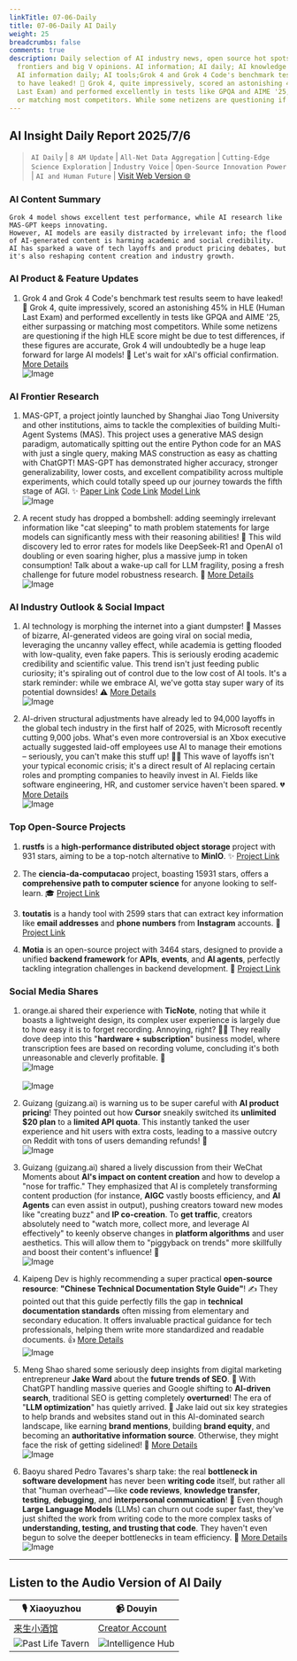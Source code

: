 ```yaml
---
linkTitle: 07-06-Daily
title: 07-06-Daily AI Daily
weight: 25
breadcrumbs: false
comments: true
description: Daily selection of AI industry news, open source hot spots, academic
  frontiers and big V opinions. AI information; AI daily; AI knowledge base; AI tutorials;
  AI information daily; AI tools;Grok 4 and Grok 4 Code's benchmark test results seem
  to have leaked! 🤯 Grok 4, quite impressively, scored an astonishing 45% in HLE (Human
  Last Exam) and performed excellently in tests like GPQA and AIME '25, either surpassing
  or matching most competitors. While some netizens are questioning if t...
---
```

## AI Insight Daily Report 2025/7/6

> `AI Daily` | `8 AM Update` | `All-Net Data Aggregation` | `Cutting-Edge Science Exploration` | `Industry Voice` | `Open-Source Innovation Power` | `AI and Human Future` | [Visit Web Version 🌐](https://ai.hubtoday.app/)

### **AI Content Summary**

```
Grok 4 model shows excellent test performance, while AI research like MAS-GPT keeps innovating.
However, AI models are easily distracted by irrelevant info; the flood of AI-generated content is harming academic and social credibility.
AI has sparked a wave of tech layoffs and product pricing debates, but it's also reshaping content creation and industry growth.
```

### AI Product & Feature Updates

1.  Grok 4 and Grok 4 Code's benchmark test results seem to have leaked! 🤯 Grok 4, quite impressively, scored an astonishing 45% in HLE (Human Last Exam) and performed excellently in tests like GPQA and AIME '25, either surpassing or matching most competitors. While some netizens are questioning if the high HLE score might be due to test differences, if these figures are accurate, Grok 4 will undoubtedly be a huge leap forward for large AI models! 🚀 Let's wait for xAI's official confirmation. [More Details](https://www.jiqizhixin.com/articles/2025-07-05-3)
    <br/> ![Image](https://cdn.jsdmirror.com/gh/justlovemaki/imagehub@main/images/2025/07/news_01k022x081fajbm9e9tpd2ycvx.avif "Grok 4 Benchmark Results") <br/>

### AI Frontier Research

1.  MAS-GPT, a project jointly launched by Shanghai Jiao Tong University and other institutions, aims to tackle the complexities of building Multi-Agent Systems (MAS). This project uses a generative MAS design paradigm, automatically spitting out the entire Python code for an MAS with just a single query, making MAS construction as easy as chatting with ChatGPT! MAS-GPT has demonstrated higher accuracy, stronger generalizability, lower costs, and excellent compatibility across multiple experiments, which could totally speed up our journey towards the fifth stage of AGI. ✨ [Paper Link](https://arxiv.org/abs/2503.03686) [Code Link](https://github.com/MASWorks/MAS-GPT) [Model Link](https://huggingface.co/MASWorks/MAS-GPT-32B)
    <br/> ![Image](https://cdn.jsdmirror.com/gh/justlovemaki/imagehub@main/images/2025/07/news_01k022x1rjfb79fm5xqm60pe30.avif "MAS-GPT Project Advantages Comparison") <br/>

2.  A recent study has dropped a bombshell: adding seemingly irrelevant information like "cat sleeping" to math problem statements for large models can significantly mess with their reasoning abilities! 🤯 This wild discovery led to error rates for models like DeepSeek-R1 and OpenAI o1 doubling or even soaring higher, plus a massive jump in token consumption! Talk about a wake-up call for LLM fragility, posing a fresh challenge for future model robustness research. 🧐 [More Details](https://mp.weixin.qq.com/s?__biz=MzIzNjc1NzUzMw==&mid=2247808013&idx=1&sn=272e54ef1f178a2887c268ce178c4c13)
    <br/> ![Image](https://cdn.jsdmirror.com/gh/justlovemaki/imagehub@main/images/2025/07/news_01k022x32we42bsh86ekajn8pn.avif "LLM Robustness Research Challenges") <br/>

### AI Industry Outlook & Social Impact

1.  AI technology is morphing the internet into a giant dumpster! 🚮 Masses of bizarre, AI-generated videos are going viral on social media, leveraging the uncanny valley effect, while academia is getting flooded with low-quality, even fake papers. This is seriously eroding academic credibility and scientific value. This trend isn't just feeding public curiosity; it's spiraling out of control due to the low cost of AI tools. It's a stark reminder: while we embrace AI, we've gotta stay super wary of its potential downsides! ⚠️ [More Details](https://www.jiqizhixin.com/articles/2025-07-05-5)
    <br/> ![Image](https://cdn.jsdmirror.com/gh/justlovemaki/imagehub@main/images/2025/07/news_01k022x5paecs91yg5zj0vxzxp.avif "AI-Generated Eerie Video Spread") <br/>

2.  AI-driven structural adjustments have already led to 94,000 layoffs in the global tech industry in the first half of 2025, with Microsoft recently cutting 9,000 jobs. What's even more controversial is an Xbox executive actually suggested laid-off employees use AI to manage their emotions – seriously, you can't make this stuff up! 🤦‍♂️ This wave of layoffs isn't your typical economic crisis; it's a direct result of AI replacing certain roles and prompting companies to heavily invest in AI. Fields like software engineering, HR, and customer service haven't been spared. 💔 [More Details](https://mp.weixin.qq.com/s?__biz=MzI3MTA0MTk1MA==&mid=2652607008&idx=1&sn=f4eaf35d3c648f6182f0049eeef9b758)
    <br/> ![Image](https://cdn.jsdmirror.com/gh/justlovemaki/imagehub@main/images/2025/07/news_01k022x764ett8cy5rywp2k3a7.avif "AI-Driven Tech Industry Layoffs") <br/>

### Top Open-Source Projects

1.  **rustfs** is a **high-performance distributed object storage** project with 931 stars, aiming to be a top-notch alternative to **MinIO**. ✨ [Project Link](https://github.com/rustfs/rustfs)

2.  The **ciencia-da-computacao** project, boasting 15931 stars, offers a **comprehensive path to computer science** for anyone looking to self-learn. 🎓 [Project Link](https://github.com/Universidade-Livre/ciencia-da-computacao)

3.  **toutatis** is a handy tool with 2599 stars that can extract key information like **email addresses** and **phone numbers** from **Instagram** accounts. 👀 [Project Link](https://github.com/megadose/toutatis)

4.  **Motia** is an open-source project with 3464 stars, designed to provide a unified **backend framework** for **APIs**, **events**, and **AI agents**, perfectly tackling integration challenges in backend development. 🚀 [Project Link](https://github.com/MotiaDev/motia)

### Social Media Shares

1.  orange.ai shared their experience with **TicNote**, noting that while it boasts a lightweight design, its complex user experience is largely due to how easy it is to forget recording. Annoying, right? 🤦‍♀️ They really dove deep into this "**hardware + subscription**" business model, where transcription fees are based on recording volume, concluding it's both unreasonable and cleverly profitable. 💸
    <br/> ![Image](https://cdn.jsdmirror.com/gh/justlovemaki/imagehub@main/images/2025/07/news_01k022xa58e5cat0wkae4hr7r0.avif "TicNote Lightweight Design") <br/>
    <br/> ![Image](https://cdn.jsdmirror.com/gh/justlovemaki/imagehub@main/images/2025/07/news_01k022xdc2f2wrmww7m6pqa7bk.avif "TicNote Recording Function") <br/>

2.  Guizang (guizang.ai) is warning us to be super careful with **AI product pricing**! They pointed out how **Cursor** sneakily switched its **unlimited $20 plan** to a **limited API quota**. This instantly tanked the user experience and hit users with extra costs, leading to a massive outcry on Reddit with tons of users demanding refunds! 🤬
    <br/> ![Image](https://cdn.jsdmirror.com/gh/justlovemaki/imagehub@main/images/2025/07/news_01k022xfjsf2c8hghddgrr5z7r.avif "Cursor Product Pricing Controversy") <br/>

3.  Guizang (guizang.ai) shared a lively discussion from their WeChat Moments about **AI's impact on content creation** and how to develop a "nose for traffic." They emphasized that AI is completely transforming content production (for instance, **AIGC** vastly boosts efficiency, and **AI Agents** can even assist in output), pushing creators toward new modes like "creating buzz" and **IP co-creation**. To **get traffic**, creators absolutely need to "watch more, collect more, and leverage AI effectively" to keenly observe changes in **platform algorithms** and user aesthetics. This will allow them to "piggyback on trends" more skillfully and boost their content's influence! 🚀
    <br/> ![Image](https://cdn.jsdmirror.com/gh/justlovemaki/imagehub@main/images/2025/07/news_01k022xhyre7atrayydbg4sv0e.avif "AI's Impact on Content Creation") <br/>

4.  Kaipeng Dev is highly recommending a super practical **open-source resource**: **"Chinese Technical Documentation Style Guide"**! ✍️ They pointed out that this guide perfectly fills the gap in **technical documentation standards** often missing from elementary and secondary education. It offers invaluable practical guidance for tech professionals, helping them write more standardized and readable documents. 👍 [More Details](https://m.okjike.com/originalPosts/686890634618c88abfcc3761)
    <br/> ![Image](https://cdnv2.ruguoapp.com/FvDm4UbL5sWjaNfVdh1NZw-I57kXv3.png "Chinese Technical Documentation Style Guide") <br/>

5.  Meng Shao shared some seriously deep insights from digital marketing entrepreneur **Jake Ward** about the **future trends of SEO**. 🧐 With ChatGPT handling massive queries and Google shifting to **AI-driven search**, traditional SEO is getting completely **overturned**! The era of "**LLM optimization**" has quietly arrived. 🤫 Jake laid out six key strategies to help brands and websites stand out in this AI-dominated search landscape, like earning **brand mentions**, building **brand equity**, and becoming an **authoritative information source**. Otherwise, they might face the risk of getting sidelined! 🚨 [More Details](https://x.com/shao__meng/status/1941297172986855492)
    <br/> ![Image](https://cdn.jsdmirror.com/gh/justlovemaki/imagehub@main/images/2025/07/news_01k022xm6cey1b6e2pk8nbwrp2.avif "SEO Future Trends and LLM Optimization") <br/>

6.  Baoyu shared Pedro Tavares's sharp take: the real **bottleneck in software development** has never been **writing code** itself, but rather all that "human overhead"—like **code reviews**, **knowledge transfer**, **testing**, **debugging**, and **interpersonal communication**! 🤯 Even though **Large Language Models** (LLMs) can churn out code super fast, they've just shifted the work from writing code to the more complex tasks of **understanding, testing, and trusting that code**. They haven't even begun to solve the deeper bottlenecks in team efficiency. 🤔 [More Details](https://x.com/dotey/status/1941247337625498002)
    <br/> ![Image](https://cdn.jsdmirror.com/gh/justlovemaki/imagehub@main/images/2025/07/news_01k022xnwxe43bgfpx7gh7bwpe.avif "Real Bottlenecks in Software Development") <br/>

---

## **Listen to the Audio Version of AI Daily**

| 🎙️ **Xiaoyuzhou** | 📹 **Douyin** |
| --- | --- |
| [来生小酒馆](https://www.xiaoyuzhoufm.com/podcast/683c62b7c1ca9cf575a5030e) | [Creator Account](https://www.douyin.com/user/MS4wLjABAAAAwpwqPQlu38sO38VyWgw9ZjDEnN4bMR5j8x111UxpseHR9DpB6-CveI5KRXOWuFwG)|
| ![Past Life Tavern](https://cdn.jsdmirror.com/gh/justlovemaki/imagehub@main/logo/f959f7984e9163fc50d3941d79a7f262.md.png) | ![Intelligence Hub](https://cdn.jsdmirror.com/gh/justlovemaki/imagehub@main/logo/7fc30805eeb831e1e2baa3a240683ca3.md.png) |